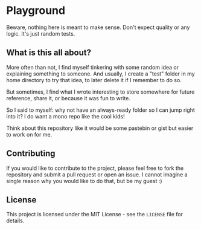 # Playground

Beware, nothing here is meant to make sense. Don't expect quality or any logic. It's just random tests.

## What is this all about?

More often than not, I find myself tinkering with some random idea or explaining something to someone. And usually, I create a "test" folder in my home directory to try that idea, to later delete it if I remember to do so.

But sometimes, I find what I wrote interesting to store somewhere for future reference, share it, or because it was fun to write.

So I said to myself: why not have an always-ready folder so I can jump right into it? I do want a mono repo like the cool kids!

Think about this repository like it would be some pastebin or gist but easier to work on for me.

## Contributing

If you would like to contribute to the project, please feel free to fork the repository and submit a pull request or open an issue. I cannot imagine a single reason why you would like to do that, but be my guest :)

## License

This project is licensed under the MIT License - see the `LICENSE` file for details.
